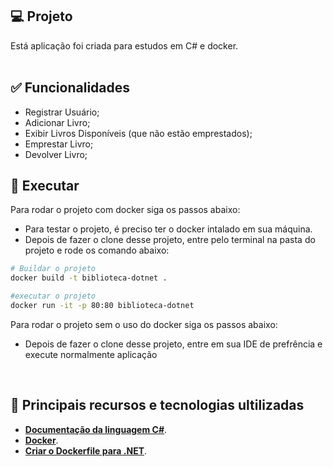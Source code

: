 ## 💻 Projeto

Está aplicação foi criada para estudos em C# e docker. <br><br>

## ✅ Funcionalidades

- Registrar Usuário;
- Adicionar Livro;
- Exibir Livros Disponíveis (que não estão emprestados);
- Emprestar Livro;
- Devolver Livro;
  <br>

## 🎲 Executar

Para rodar o projeto com docker siga os passos abaixo:

- Para testar o projeto, é preciso ter o docker intalado em sua máquina.
- Depois de fazer o clone desse projeto, entre pelo terminal na pasta do projeto e rode os comando abaixo:

```bash
# Buildar o projeto
docker build -t biblioteca-dotnet .

#executar o projeto
docker run -it -p 80:80 biblioteca-dotnet
```

Para rodar o projeto sem o uso do docker siga os passos abaixo:

- Depois de fazer o clone desse projeto, entre em sua IDE de prefrência e execute normalmente aplicação

<br>

## 🚀 Principais recursos e tecnologias ultilizadas

- **[Documentação da linguagem C#](https://learn.microsoft.com/en-us/dotnet/csharp/)**.
- **[Docker](https://docs.docker.com/)**.
- **[Criar o Dockerfile para .NET](https://learn.microsoft.com/pt-br/dotnet/core/docker/build-container?tabs=windows&pivots=dotnet-8-0#create-the-dockerfile)**.
